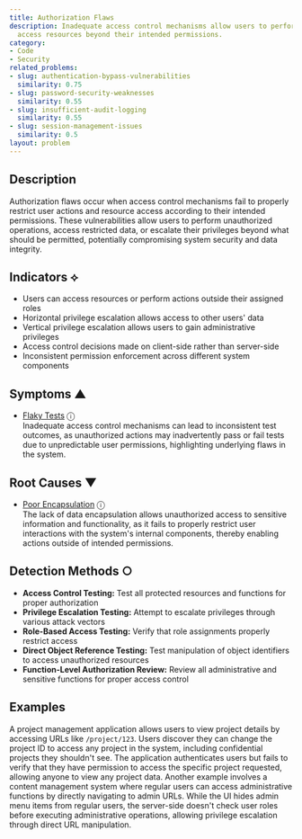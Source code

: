 ```yaml
---
title: Authorization Flaws
description: Inadequate access control mechanisms allow users to perform actions or
  access resources beyond their intended permissions.
category:
- Code
- Security
related_problems:
- slug: authentication-bypass-vulnerabilities
  similarity: 0.75
- slug: password-security-weaknesses
  similarity: 0.55
- slug: insufficient-audit-logging
  similarity: 0.55
- slug: session-management-issues
  similarity: 0.5
layout: problem
---
```


## Description

Authorization flaws occur when access control mechanisms fail to properly restrict user actions and resource access according to their intended permissions. These vulnerabilities allow users to perform unauthorized operations, access restricted data, or escalate their privileges beyond what should be permitted, potentially compromising system security and data integrity.


## Indicators ⟡

- Users can access resources or perform actions outside their assigned roles
- Horizontal privilege escalation allows access to other users' data
- Vertical privilege escalation allows users to gain administrative privileges
- Access control decisions made on client-side rather than server-side
- Inconsistent permission enforcement across different system components


## Symptoms ▲

- [Flaky Tests](flaky-tests.md) <span class="info-tooltip" title="Confidence: 0.393, Strength: 0.727">ⓘ</span>
<br/>  Inadequate access control mechanisms can lead to inconsistent test outcomes, as unauthorized actions may inadvertently pass or fail tests due to unpredictable user permissions, highlighting underlying flaws in the system.

## Root Causes ▼

- [Poor Encapsulation](poor-encapsulation.md) <span class="info-tooltip" title="Confidence: 0.322, Strength: 0.915">ⓘ</span>
<br/>  The lack of data encapsulation allows unauthorized access to sensitive information and functionality, as it fails to properly restrict user interactions with the system's internal components, thereby enabling actions outside of intended permissions.

## Detection Methods ○

- **Access Control Testing:** Test all protected resources and functions for proper authorization
- **Privilege Escalation Testing:** Attempt to escalate privileges through various attack vectors
- **Role-Based Access Testing:** Verify that role assignments properly restrict access
- **Direct Object Reference Testing:** Test manipulation of object identifiers to access unauthorized resources
- **Function-Level Authorization Review:** Review all administrative and sensitive functions for proper access control


## Examples

A project management application allows users to view project details by accessing URLs like `/project/123`. Users discover they can change the project ID to access any project in the system, including confidential projects they shouldn't see. The application authenticates users but fails to verify that they have permission to access the specific project requested, allowing anyone to view any project data. Another example involves a content management system where regular users can access administrative functions by directly navigating to admin URLs. While the UI hides admin menu items from regular users, the server-side doesn't check user roles before executing administrative operations, allowing privilege escalation through direct URL manipulation.
